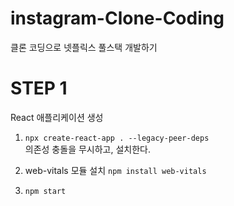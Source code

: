 # instagram-Clone-Coding
클론 코딩으로 넷플릭스 풀스택 개발하기

# STEP 1
React 애플리케이션 생성  
1) `npx create-react-app . --legacy-peer-deps`  
의존성 충돌을 무시하고, 설치한다.  

2) web-vitals 모듈 설치
`npm install web-vitals`  
3) `npm start`  
